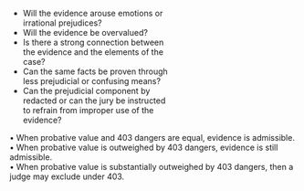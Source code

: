 - Will the evidence arouse emotions or  
irrational prejudices?
- Will the evidence be overvalued?  
- Is there a strong connection between  
the evidence and the elements of the  
case?  
- Can the same facts be proven through  
less prejudicial or confusing means?  
- Can the prejudicial component by  
redacted or can the jury be instructed  
to refrain from improper use of the  
evidence?

• When probative value and 403 dangers are equal,  evidence is admissible.  
• When probative value is outweighed by 403 dangers,  evidence is still admissible.  
• When probative value is substantially outweighed by  403 dangers, then a judge may exclude under 403.